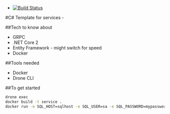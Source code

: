 * [![Build Status](https://drone.seattleslow.com/api/badges/josmo/sample-dotnet-service-grpc/status.svg)](https://drone.seattleslow.com/josmo/sample-dotnet-service-grpc)

#C# Template for services - 

##Tech to know about

* GRPC
* .NET Core 2
* Entity Framework - might switch for speed
* Docker

##Tools needed

* Docker
* Drone CLI


##To get started

```sh
drone exec
docker build -t service .
docker run -e SQL_HOST=sqlhost -e SQL_USER=sa -e SQL_PASSWORD=mypassword service
```


